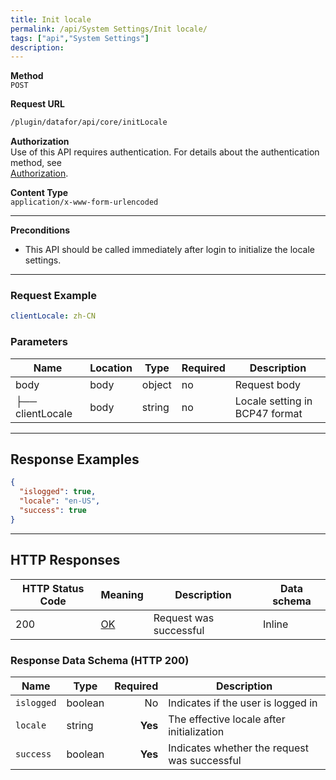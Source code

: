 ```yaml
---
title: Init locale
permalink: /api/System Settings/Init locale/
tags: ["api","System Settings"]
description: 
---
```


**Method**  
`POST`

**Request URL**
```html
/plugin/datafor/api/core/initLocale
```

**Authorization**  
Use of this API requires authentication. For details about the authentication method, see  
[Authorization](/api/index/#_5-authentication-security).

**Content Type**  
`application/x-www-form-urlencoded`

---

**Preconditions**
- This API should be called immediately after login to initialize the locale settings.

---

### **Request Example**

```yaml
clientLocale: zh-CN

```

### Parameters

| Name           | Location | Type   | Required | Description                 |
|---------------|----------|--------|----------|-----------------------------|
| body          | body     | object | no       | Request body                |
| ├── clientLocale | body     | string | no       | Locale setting in BCP47 format |

---

## **Response Examples**

```json
{
  "islogged": true,
  "locale": "en-US",
  "success": true
}
```

---

## **HTTP Responses**

| HTTP Status Code | Meaning                                                                 | Description | Data schema |
|------------------|-------------------------------------------------------------------------|------------|------------|
| 200              | [OK](https://tools.ietf.org/html/rfc7231#section-6.3.1)                | Request was successful | Inline     |

### **Response Data Schema (HTTP 200)**

| Name      | Type    | Required | Description                          |
|-----------|---------|---------:|--------------------------------------|
| `islogged` | boolean | No       | Indicates if the user is logged in  |
| `locale`  | string  | **Yes**  | The effective locale after initialization |
| `success` | boolean | **Yes**  | Indicates whether the request was successful |

